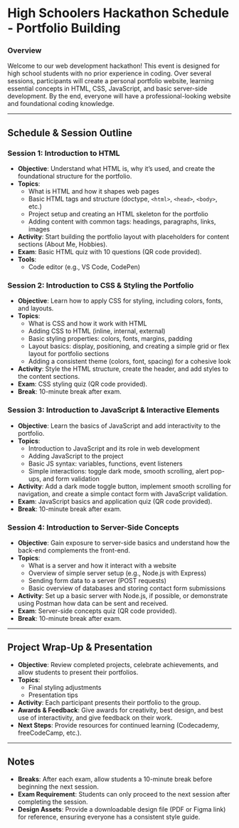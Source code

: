 # High Schoolers Hackathon Schedule - Portfolio Building

### Overview
Welcome to our web development hackathon! This event is designed for high school students with no prior experience in coding. Over several sessions, participants will create a personal portfolio website, learning essential concepts in HTML, CSS, JavaScript, and basic server-side development. By the end, everyone will have a professional-looking website and foundational coding knowledge.

---

## Schedule & Session Outline

### Session 1: Introduction to HTML
- **Objective**: Understand what HTML is, why it’s used, and create the foundational structure for the portfolio.
- **Topics**:
  - What is HTML and how it shapes web pages
  - Basic HTML tags and structure (doctype, `<html>`, `<head>`, `<body>`, etc.)
  - Project setup and creating an HTML skeleton for the portfolio
  - Adding content with common tags: headings, paragraphs, links, images
- **Activity**: Start building the portfolio layout with placeholders for content sections (About Me, Hobbies).
- **Exam**: Basic HTML quiz with 10 questions (QR code provided).
- **Tools**:
  - Code editor (e.g., VS Code, CodePen)

### Session 2: Introduction to CSS & Styling the Portfolio
- **Objective**: Learn how to apply CSS for styling, including colors, fonts, and layouts.
- **Topics**:
  - What is CSS and how it work with HTML
  - Adding CSS to HTML (inline, internal, external)
  - Basic styling properties: colors, fonts, margins, padding
  - Layout basics: display, positioning, and creating a simple grid or flex layout for portfolio sections
  - Adding a consistent theme (colors, font, spacing) for a cohesive look
- **Activity**: Style the HTML structure, create the header, and add styles to the content sections.
- **Exam**: CSS styling quiz (QR code provided).
- **Break**: 10-minute break after exam.

### Session 3: Introduction to JavaScript & Interactive Elements
- **Objective**: Learn the basics of JavaScript and add interactivity to the portfolio.
- **Topics**:
  - Introduction to JavaScript and its role in web development
  - Adding JavaScript to the project
  - Basic JS syntax: variables, functions, event listeners
  - Simple interactions: toggle dark mode, smooth scrolling, alert pop-ups, and form validation
- **Activity**: Add a dark mode toggle button, implement smooth scrolling for navigation, and create a simple contact form with JavaScript validation.
- **Exam**: JavaScript basics and application quiz (QR code provided).
- **Break**: 10-minute break after exam.

### Session 4: Introduction to Server-Side Concepts
- **Objective**: Gain exposure to server-side basics and understand how the back-end complements the front-end.
- **Topics**:
  - What is a server and how it interact with a website
  - Overview of simple server setup (e.g., Node.js with Express)
  - Sending form data to a server (POST requests)
  - Basic overview of databases and storing contact form submissions
- **Activity**: Set up a basic server with Node.js, if possible, or demonstrate using Postman how data can be sent and received.
- **Exam**: Server-side concepts quiz (QR code provided).
- **Break**: 10-minute break after exam.

---

## Project Wrap-Up & Presentation
- **Objective**: Review completed projects, celebrate achievements, and allow students to present their portfolios.
- **Topics**:
  - Final styling adjustments
  - Presentation tips
- **Activity**: Each participant presents their portfolio to the group.
- **Awards & Feedback**: Give awards for creativity, best design, and best use of interactivity, and give feedback on their work.
- **Next Steps**: Provide resources for continued learning (Codecademy, freeCodeCamp, etc.).

---

## Notes
- **Breaks**: After each exam, allow students a 10-minute break before beginning the next session.
- **Exam Requirement**: Students can only proceed to the next session after completing the session.
- **Design Assets**: Provide a downloadable design file (PDF or Figma link) for reference, ensuring everyone has a consistent style guide.
